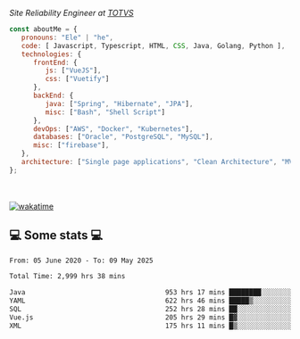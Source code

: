<p><em>Site Reliability Engineer at <a href="https://www.totvs.com/">TOTVS</a></br>
</em></p>


```javascript
const aboutMe = {
   pronouns: "Ele" | "he",
   code: [ Javascript, Typescript, HTML, CSS, Java, Golang, Python ],
   technologies: {
      frontEnd: {
         js: ["VueJS"],
         css: ["Vuetify"]
      },
      backEnd: {
         java: ["Spring", "Hibernate", "JPA"],
         misc: ["Bash", "Shell Script"]
      },
      devOps: ["AWS", "Docker", "Kubernetes"],
      databases: ["Oracle", "PostgreSQL", "MySQL"],
      misc: ["firebase"],
   },
   architecture: ["Single page applications", "Clean Architecture", "MVC", "Microservices"],
};
```
</br></br>
[![wakatime](https://wakatime.com/badge/user/a3a8ed06-d304-4d6b-bc86-4adc418cdea7.svg)](https://wakatime.com/@a3a8ed06-d304-4d6b-bc86-4adc418cdea7)
<h2>💻 Some stats 💻</h2>

<!--START_SECTION:waka-->

```txt
From: 05 June 2020 - To: 09 May 2025

Total Time: 2,999 hrs 38 mins

Java                                   953 hrs 17 mins ████████░░░░░░░░░░░░░░░░░   31.78 %
YAML                                   622 hrs 46 mins █████▒░░░░░░░░░░░░░░░░░░░   20.76 %
SQL                                    252 hrs 28 mins ██░░░░░░░░░░░░░░░░░░░░░░░   08.42 %
Vue.js                                 205 hrs 29 mins █▓░░░░░░░░░░░░░░░░░░░░░░░   06.85 %
XML                                    175 hrs 11 mins █▒░░░░░░░░░░░░░░░░░░░░░░░   05.84 %
```

<!--END_SECTION:waka-->
